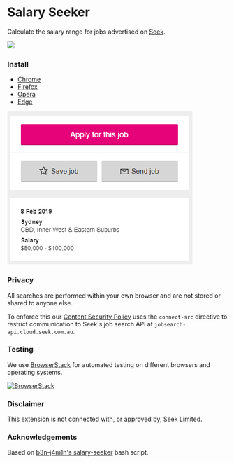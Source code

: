# Salary Seeker

Calculate the salary range for jobs advertised on [Seek](https://seek.com.au).

[<img src="https://cdn.buymeacoffee.com/buttons/v2/default-orange.png" width="150" />](https://www.buymeacoffee.com/cheesestringer)

### Install

- [Chrome](https://chrome.google.com/webstore/detail/salary-seeker/okapllpgbpdbfbpaelpjpgdmholakcfm)
- [Firefox](https://addons.mozilla.org/en-US/firefox/addon/salary-seeker)
- [Opera](https://addons.opera.com/en/extensions/details/salary-seeker)
- [Edge](https://microsoftedge.microsoft.com/addons/detail/boiecpigoakicdienoiknphpnkejcacc)

![Demo](demo.png?raw=true)

### Privacy
All searches are performed within your own browser and are not stored or shared to anyone else.

To enforce this our [Content Security Policy](https://developer.mozilla.org/en-US/docs/Web/HTTP/CSP) uses the `connect-src` directive to restrict communication to Seek's job search API at `jobsearch-api.cloud.seek.com.au`.

### Testing

We use [BrowserStack](https://browserstack.com) for automated testing on different browsers and operating systems.

[![BrowserStack](https://i.imgur.com/r3uUfYN.png)](https://browserstack.com)

### Disclaimer

This extension is not connected with, or approved by, Seek Limited.

### Acknowledgements

Based on [b3n-j4m1n's salary-seeker](https://github.com/b3n-j4m1n/salary-seeker) bash script.
